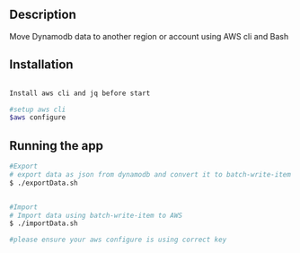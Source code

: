 ## Description

Move Dynamodb data to another region or account using AWS cli and Bash

## Installation

```bash (Linux/Mac)

Install aws cli and jq before start

#setup aws cli
$aws configure

```

## Running the app
```bash
#Export
# export data as json from dynamodb and convert it to batch-write-item format
$ ./exportData.sh


#Import
# Import data using batch-write-item to AWS
$ ./importData.sh

#please ensure your aws configure is using correct key

```
